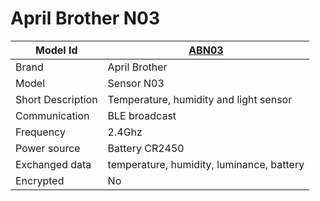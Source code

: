 # April Brother N03

|Model Id|[ABN03](https://github.com/theengs/decoder/blob/development/src/devices/ABN03_json.h)|
|-|-|
|Brand|April Brother|
|Model|Sensor N03|
|Short Description|Temperature, humidity and light sensor|
|Communication|BLE broadcast|
|Frequency|2.4Ghz|
|Power source|Battery CR2450|
|Exchanged data|temperature, humidity, luminance, battery|
|Encrypted|No|
